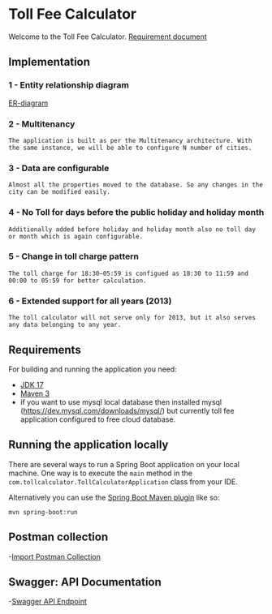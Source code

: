 #  Toll Fee Calculator

Welcome to the Toll Fee Calculator. [Requirement document](ASSIGNMENT.md)

## Implementation

### 1 - Entity relationship diagram
   [ER-diagram](ER-diagram.png)

### 2 - Multitenancy
    The application is built as per the Multitenancy architecture. With the same instance, we will be able to configure N number of cities.

### 3 - Data are configurable
    Almost all the properties moved to the database. So any changes in the city can be modified easily.

### 4 - No Toll for days before the public holiday and holiday month
    Additionally added before holiday and holiday month also no toll day or month which is again configurable.

### 5 - Change in toll charge pattern
    The toll charge for 18:30–05:59 is configued as 18:30 to 11:59 and 00:00 to 05:59 for better calculation.

### 6 - Extended support for all years (2013)
    The toll calculator will not serve only for 2013, but it also serves any data belonging to any year.

## Requirements

For building and running the application you need:

- [JDK 17](https://www.oracle.com/java/technologies/downloads/#java17)
- [Maven 3](https://maven.apache.org)
- if you want to use mysql local database then installed mysql (https://dev.mysql.com/downloads/mysql/) but currently toll fee application configured to free cloud database.

## Running the application locally

There are several ways to run a Spring Boot application on your local machine. One way is to execute the `main` method in the `com.tollcalculator.TollCalculatorApplication` class from your IDE.

Alternatively you can use the [Spring Boot Maven plugin](https://docs.spring.io/spring-boot/docs/current/reference/html/build-tool-plugins-maven-plugin.html) like so:

```shell
mvn spring-boot:run
```

## Postman collection

-[Import Postman Collection](Toll-Fee-Calculator.postman_collection.json)

## Swagger: API Documentation

-[Swagger API Endpoint](http://localhost:8080/swagger-ui/index.html)
